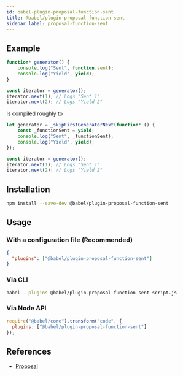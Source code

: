 ```yaml
---
id: babel-plugin-proposal-function-sent
title: @babel/plugin-proposal-function-sent
sidebar_label: proposal-function-sent
---
```


## Example

```js
function* generator() {
    console.log("Sent", function.sent);
    console.log("Yield", yield);
}

const iterator = generator();
iterator.next(1); // Logs "Sent 1"
iterator.next(2); // Logs "Yield 2"
```

Is compiled roughly to

```js
let generator = _skipFirstGeneratorNext(function* () {
    const _functionSent = yield;
    console.log("Sent", _functionSent);
    console.log("Yield", yield);
});

const iterator = generator();
iterator.next(1); // Logs "Sent 1"
iterator.next(2); // Logs "Yield 2"
```

## Installation

```sh
npm install --save-dev @babel/plugin-proposal-function-sent
```

## Usage

### With a configuration file (Recommended)

```json
{
  "plugins": ["@babel/plugin-proposal-function-sent"]
}
```

### Via CLI

```sh
babel --plugins @babel/plugin-proposal-function-sent script.js
```

### Via Node API

```javascript
require("@babel/core").transform("code", {
  plugins: ["@babel/plugin-proposal-function-sent"]
});
```

## References

* [Proposal](https://github.com/allenwb/ESideas/blob/master/Generator%20metaproperty.md)

